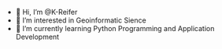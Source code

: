 - 👋 Hi, I’m @K-Reifer
- 👀 I’m interested in Geoinformatic Sience
- 🌱 I’m currently learning Python Programming and Application Development
<!--- 📫 How to reach me ...--/>

<!---
K-Reifer/K-Reifer is a ✨ special ✨ repository because its `README.md` (this file) appears on your GitHub profile.
You can click the Preview link to take a look at your changes.
--->
<!--- - 💞️ I’m looking to collaborate on ...--->
